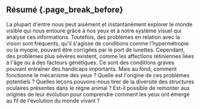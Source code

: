 ## Résumé {.page_break_before}

La plupart d'entre nous peut aisément et instantanément explorer le monde visible qui nous entoure grâce à nos yeux et à notre système visuel qui analyse ces informations. Toutefois, des problèmes en relation avec la vision sont fréquents, qu'il s'agisse de conditions comme l'hypermétropie ou la myopie, pouvant être corrigées par le port de lunettes. Cependant, des problèmes plus sévères existent, comme les affections rétiniennes liées à l'âge ou à des facteurs génétiques. Ce sont des conditions graves pouvant entraîner des handicaps importants. Mais au fond, comment fonctionne le mécanisme des yeux ? Quelle est l'origine de ces problèmes potentiels ? Quelles leçons pouvons-nous tirer de la diversité des structures oculaires présentes dans le règne animal ? Est-il possible de remonter aux origines de leur évolution pour comprendre comment les yeux ont émergé au fil de l'évolution du monde vivant ?
